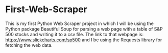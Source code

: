 # First-Web-Scraper
This is my first Python Web Scraper project in which I will be using the Python package Beautiful Soup for parsing a web page with a table of S&P 500 stocks and writing it to a csv file. The link to that webpage is: https://www.slickcharts.com/sp500 and I be using the Requests library for fetching the web data.
